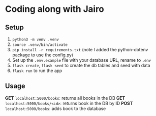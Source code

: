 # Coding along with Jairo

## Setup

1. `python3 -m venv .venv`
2. `source .venv/bin/activate`
3. `pip install -r requirements.txt` (note I added the python-dotenv package to use the config.py)
4. Set up the `.env.example` file with your database URL, rename to `.env`
5. `flask create`, `flask seed` to create the db tables and seed with data
6. `flask run` to run the app

## Usage

**GET** `localhost:5000/books`: returns all books in the DB
**GET** `localhost:5000/books/<id>`: returns book in the DB by ID
**POST** `localhost:5000/books`: adds book to the database
